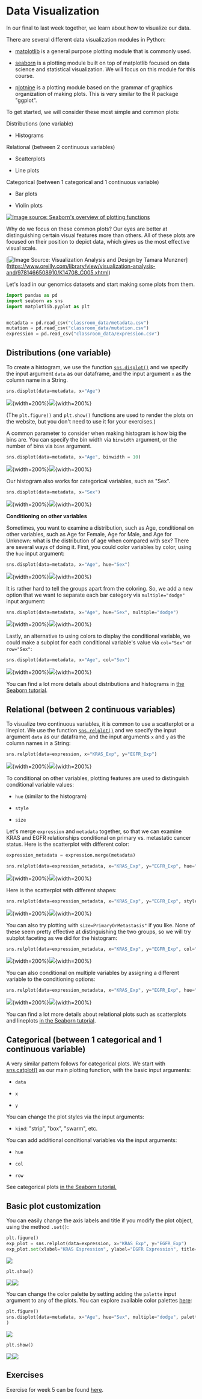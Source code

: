 

# Data Visualization

In our final to last week together, we learn about how to visualize our data.

There are several different data visualization modules in Python:

-   [matplotlib](https://matplotlib.org/) is a general purpose plotting module that is commonly used.

-   [seaborn](https://seaborn.pydata.org/) is a plotting module built on top of matplotlib focused on data science and statistical visualization. We will focus on this module for this course.

-   [plotnine](https://plotnine.org/) is a plotting module based on the grammar of graphics organization of making plots. This is very similar to the R package "ggplot".

To get started, we will consider these most simple and common plots:

Distributions (one variable)

-   Histograms

Relational (between 2 continuous variables)

-   Scatterplots

-   Line plots

Categorical (between 1 categorical and 1 continuous variable)

-   Bar plots

-   Violin plots

[![Image source: Seaborn's overview of plotting functions](https://seaborn.pydata.org/_images/function_overview_8_0.png)](https://seaborn.pydata.org/tutorial/function_overview.html)

Why do we focus on these common plots? Our eyes are better at distinguishing certain visual features more than others. All of these plots are focused on their position to depict data, which gives us the most effective visual scale.

[![Image Source: Visualization Analysis and Design by [Tamara Munzner](https://www.oreilly.com/search?q=author:%22Tamara%20Munzner%22)](https://www.oreilly.com/api/v2/epubs/9781466508910/files/image/fig5-1.png)](https://www.oreilly.com/library/view/visualization-analysis-and/9781466508910/K14708_C005.xhtml)

Let's load in our genomics datasets and start making some plots from them.


``` python
import pandas as pd
import seaborn as sns
import matplotlib.pyplot as plt


metadata = pd.read_csv("classroom_data/metadata.csv")
mutation = pd.read_csv("classroom_data/mutation.csv")
expression = pd.read_csv("classroom_data/expression.csv")
```

## Distributions (one variable)

To create a histogram, we use the function [`sns.displot()`](https://seaborn.pydata.org/generated/seaborn.displot.html) and we specify the input argument `data` as our dataframe, and the input argument `x` as the column name in a String.


``` python
sns.displot(data=metadata, x="Age")
```

![](resources/images/05-data-visualization_files/figure-docx/unnamed-chunk-3-1.png){width=200%}![](resources/images/05-data-visualization_files/figure-docx/unnamed-chunk-3-2.png){width=200%}

(The `plt.figure()` and `plt.show()` functions are used to render the plots on the website, but you don't need to use it for your exercises.)

A common parameter to consider when making histogram is how big the bins are. You can specify the bin width via `binwidth` argument, or the number of bins via `bins` argument.


``` python
sns.displot(data=metadata, x="Age", binwidth = 10)
```

![](resources/images/05-data-visualization_files/figure-docx/unnamed-chunk-4-5.png){width=200%}![](resources/images/05-data-visualization_files/figure-docx/unnamed-chunk-4-6.png){width=200%}

Our histogram also works for categorical variables, such as "Sex".


``` python
sns.displot(data=metadata, x="Sex")
```

![](resources/images/05-data-visualization_files/figure-docx/unnamed-chunk-5-9.png){width=200%}![](resources/images/05-data-visualization_files/figure-docx/unnamed-chunk-5-10.png){width=200%}

**Conditioning on other variables**

Sometimes, you want to examine a distribution, such as Age, conditional on other variables, such as Age for Female, Age for Male, and Age for Unknown: what is the distribution of age when compared with sex? There are several ways of doing it. First, you could color variables by color, using the `hue` input argument:


``` python
sns.displot(data=metadata, x="Age", hue="Sex")
```

![](resources/images/05-data-visualization_files/figure-docx/unnamed-chunk-6-13.png){width=200%}![](resources/images/05-data-visualization_files/figure-docx/unnamed-chunk-6-14.png){width=200%}

It is rather hard to tell the groups apart from the coloring. So, we add a new option that we want to separate each bar category via `multiple="dodge"` input argument:


``` python
sns.displot(data=metadata, x="Age", hue="Sex", multiple="dodge")
```

![](resources/images/05-data-visualization_files/figure-docx/unnamed-chunk-7-17.png){width=200%}![](resources/images/05-data-visualization_files/figure-docx/unnamed-chunk-7-18.png){width=200%}

Lastly, an alternative to using colors to display the conditional variable, we could make a subplot for each conditional variable's value via `col="Sex"` or `row="Sex"`:


``` python
sns.displot(data=metadata, x="Age", col="Sex")
```

![](resources/images/05-data-visualization_files/figure-docx/unnamed-chunk-8-21.png){width=200%}![](resources/images/05-data-visualization_files/figure-docx/unnamed-chunk-8-22.png){width=200%}

You can find a lot more details about distributions and histograms in [the Seaborn tutorial](https://seaborn.pydata.org/tutorial/distributions.html).

## Relational (between 2 continuous variables)

To visualize two continuous variables, it is common to use a scatterplot or a lineplot. We use the function [`sns.relplot()`](https://seaborn.pydata.org/generated/seaborn.relplot.html) and we specify the input argument `data` as our dataframe, and the input arguments `x` and `y` as the column names in a String:


``` python
sns.relplot(data=expression, x="KRAS_Exp", y="EGFR_Exp")
```

![](resources/images/05-data-visualization_files/figure-docx/unnamed-chunk-9-25.png){width=200%}![](resources/images/05-data-visualization_files/figure-docx/unnamed-chunk-9-26.png){width=200%}

To conditional on other variables, plotting features are used to distinguish conditional variable values:

-   `hue` (similar to the histogram)

-   `style`

-   `size`

Let's merge `expression` and `metadata` together, so that we can examine KRAS and EGFR relationships conditional on primary vs. metastatic cancer status. Here is the scatterplot with different color:


``` python
expression_metadata = expression.merge(metadata)

sns.relplot(data=expression_metadata, x="KRAS_Exp", y="EGFR_Exp", hue="PrimaryOrMetastasis")
```

![](resources/images/05-data-visualization_files/figure-docx/unnamed-chunk-10-29.png){width=200%}![](resources/images/05-data-visualization_files/figure-docx/unnamed-chunk-10-30.png){width=200%}

Here is the scatterplot with different shapes:


``` python
sns.relplot(data=expression_metadata, x="KRAS_Exp", y="EGFR_Exp", style="PrimaryOrMetastasis")
```

![](resources/images/05-data-visualization_files/figure-docx/unnamed-chunk-11-33.png){width=200%}![](resources/images/05-data-visualization_files/figure-docx/unnamed-chunk-11-34.png){width=200%}

You can also try plotting with `size=PrimaryOrMetastasis"` if you like. None of these seem pretty effective at distinguishing the two groups, so we will try subplot faceting as we did for the histogram:


``` python
sns.relplot(data=expression_metadata, x="KRAS_Exp", y="EGFR_Exp", col="PrimaryOrMetastasis")
```

![](resources/images/05-data-visualization_files/figure-docx/unnamed-chunk-12-37.png){width=200%}![](resources/images/05-data-visualization_files/figure-docx/unnamed-chunk-12-38.png){width=200%}

You can also conditional on multiple variables by assigning a different variable to the conditioning options:


``` python
sns.relplot(data=expression_metadata, x="KRAS_Exp", y="EGFR_Exp", hue="PrimaryOrMetastasis", col="AgeCategory")
```

![](resources/images/05-data-visualization_files/figure-docx/unnamed-chunk-13-41.png){width=200%}![](resources/images/05-data-visualization_files/figure-docx/unnamed-chunk-13-42.png){width=200%}

You can find a lot more details about relational plots such as scatterplots and lineplots [in the Seaborn tutorial](https://seaborn.pydata.org/tutorial/relational.html).

## Categorical (between 1 categorical and 1 continuous variable)

A very similar pattern follows for categorical plots. We start with [sns.catplot()](https://seaborn.pydata.org/generated/seaborn.catplot.html) as our main plotting function, with the basic input arguments:

-   `data`

-   `x`

-   `y`

You can change the plot styles via the input arguments:

-   `kind`: "strip", "box", "swarm", etc.

You can add additional conditional variables via the input arguments:

-   `hue`

-   `col`

-   `row`

See categorical plots [in the Seaborn tutorial.](https://seaborn.pydata.org/tutorial/categorical.html)

## Basic plot customization

You can easily change the axis labels and title if you modify the plot object, using the method `.set()`:


``` python
plt.figure()
exp_plot = sns.relplot(data=expression, x="KRAS_Exp", y="EGFR_Exp")
exp_plot.set(xlabel="KRAS Espression", ylabel="EGFR Expression", title="Gene expression relationship")
```

![](resources/images/05-data-visualization_files/figure-docx/unnamed-chunk-14-45.png)<!-- -->

``` python
plt.show()
```

![](resources/images/05-data-visualization_files/figure-docx/unnamed-chunk-14-46.png)<!-- -->![](resources/images/05-data-visualization_files/figure-docx/unnamed-chunk-14-47.png)<!-- -->

You can change the color palette by setting adding the `palette` input argument to any of the plots. You can explore available color palettes [here](https://www.practicalpythonfordatascience.com/ap_seaborn_palette):


``` python
plt.figure()
sns.displot(data=metadata, x="Age", hue="Sex", multiple="dodge", palette=sns.color_palette(palette='rainbow')
)
```

![](resources/images/05-data-visualization_files/figure-docx/unnamed-chunk-15-51.png)<!-- -->

``` python
plt.show()
```

![](resources/images/05-data-visualization_files/figure-docx/unnamed-chunk-15-52.png)<!-- -->![](resources/images/05-data-visualization_files/figure-docx/unnamed-chunk-15-53.png)<!-- -->

## Exercises

Exercise for week 5 can be found [here](https://colab.research.google.com/drive/1kT3zzq2rrhL1vHl01IdW5L1V7v0iK0wY?usp=sharing).
